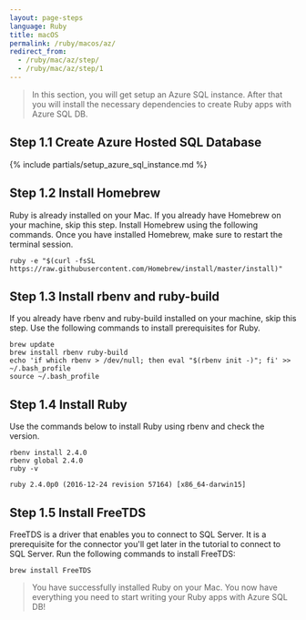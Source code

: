 ```yaml
---
layout: page-steps
language: Ruby
title: macOS
permalink: /ruby/macos/az/
redirect_from:
  - /ruby/mac/az/step/
  - /ruby/mac/az/step/1
---
```


> In this section, you will get setup an Azure SQL instance. After that you will install the necessary dependencies to create Ruby apps with Azure SQL DB.

## Step 1.1 Create Azure Hosted SQL Database

{% include partials/setup_azure_sql_instance.md %}

## Step 1.2 Install Homebrew 

Ruby is already installed on your Mac. If you already have Homebrew on your machine, skip this step. Install Homebrew using the following commands. Once you have installed Homebrew, make sure to restart the terminal session.

```terminal
ruby -e "$(curl -fsSL https://raw.githubusercontent.com/Homebrew/install/master/install)"
```

## Step 1.3 Install rbenv and ruby-build

If you already have rbenv and ruby-build installed on your machine, skip this step. Use the following commands to install prerequisites for Ruby.

```terminal
brew update
brew install rbenv ruby-build
echo 'if which rbenv > /dev/null; then eval "$(rbenv init -)"; fi' >> ~/.bash_profile
source ~/.bash_profile
```

## Step 1.4 Install Ruby

Use the commands below to install Ruby using rbenv and check the version.

```terminal
rbenv install 2.4.0
rbenv global 2.4.0
ruby -v
```

```results
ruby 2.4.0p0 (2016-12-24 revision 57164) [x86_64-darwin15]
```

## Step 1.5 Install FreeTDS

FreeTDS is a driver that enables you to connect to SQL Server. It is a prerequisite for the connector you'll get later in the tutorial to connect to SQL Server. Run the following commands to install FreeTDS:

```terminal
brew install FreeTDS
```

> You have successfully installed Ruby on your Mac. You now have everything you need to start writing your Ruby apps with Azure SQL DB!
